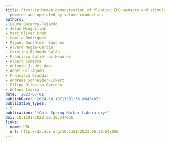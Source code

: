 ```yaml
---
title: First-in-human demonstration of floating EMG sensors and stimulators wirelessly
  powered and operated by volume conduction
authors:
- Laura Becerra-Fajardo
- Jesus Minguillon
- Marc Oliver Krob
- Camila Rodrigues
- Miguel González- Sánchez
- Álvaro Megía-García
- Carolina Redondo Galán
- Francisco Gutiérrez Henares
- Albert Comerma
- Antonio J. del-Ama
- Angel Gil-Agudo
- Francisco Grandas
- Andreas Schneider-Ickert
- Filipe Oliveira Barroso
- Antoni Ivorra
date: '2023-07-01'
publishDate: '2024-10-18T13:01:33.864340Z'
publication_types:
- 5
publication: '*Cold Spring Harbor Laboratory*'
doi: 10.1101/2023.06.30.547056
links:
- name: URL
  url: http://dx.doi.org/10.1101/2023.06.30.547056
---
```

